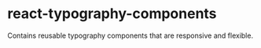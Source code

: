 # react-typography-components
Contains reusable typography components that are responsive and flexible. 
